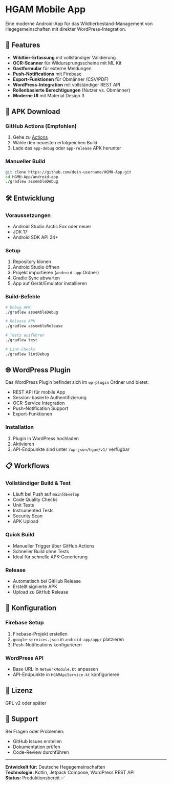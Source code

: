 # HGAM Mobile App

Eine moderne Android-App für das Wildtierbestand-Management von Hegegemeinschaften mit direkter WordPress-Integration.

## 🚀 Features

- **Wildtier-Erfassung** mit vollständiger Validierung
- **OCR-Scanner** für Wildursprungsscheine mit ML Kit
- **Gastformular** für externe Meldungen
- **Push-Notifications** mit Firebase
- **Export-Funktionen** für Obmänner (CSV/PDF)
- **WordPress-Integration** mit vollständiger REST API
- **Rollenbasierte Berechtigungen** (Nutzer vs. Obmänner)
- **Moderne UI** mit Material Design 3

## 📱 APK Download

### GitHub Actions (Empfohlen)
1. Gehe zu [Actions](https://github.com/dein-username/HGMH-App/actions)
2. Wähle den neuesten erfolgreichen Build
3. Lade das `app-debug` oder `app-release` APK herunter

### Manueller Build
```bash
git clone https://github.com/dein-username/HGMH-App.git
cd HGMH-App/android-app
./gradlew assembleDebug
```

## 🛠️ Entwicklung

### Voraussetzungen
- Android Studio Arctic Fox oder neuer
- JDK 17
- Android SDK API 24+

### Setup
1. Repository klonen
2. Android Studio öffnen
3. Projekt importieren (`android-app` Ordner)
4. Gradle Sync abwarten
5. App auf Gerät/Emulator installieren

### Build-Befehle
```bash
# Debug APK
./gradlew assembleDebug

# Release APK
./gradlew assembleRelease

# Tests ausführen
./gradlew test

# Lint-Checks
./gradlew lintDebug
```

## 🌐 WordPress Plugin

Das WordPress Plugin befindet sich im `wp-plugin` Ordner und bietet:
- REST API für mobile App
- Session-basierte Authentifizierung
- OCR-Service Integration
- Push-Notification Support
- Export-Funktionen

### Installation
1. Plugin in WordPress hochladen
2. Aktivieren
3. API-Endpunkte sind unter `/wp-json/hgam/v1/` verfügbar

## 📋 Workflows

### Vollständiger Build & Test
- Läuft bei Push auf `main`/`develop`
- Code Quality Checks
- Unit Tests
- Instrumented Tests
- Security Scan
- APK Upload

### Quick Build
- Manueller Trigger über GitHub Actions
- Schneller Build ohne Tests
- Ideal für schnelle APK-Generierung

### Release
- Automatisch bei GitHub Release
- Erstellt signierte APK
- Upload zu GitHub Release

## 🔧 Konfiguration

### Firebase Setup
1. Firebase-Projekt erstellen
2. `google-services.json` in `android-app/app/` platzieren
3. Push-Notifications konfigurieren

### WordPress API
- Base URL in `NetworkModule.kt` anpassen
- API-Endpunkte in `HGAMApiService.kt` konfigurieren

## 📄 Lizenz

GPL v2 oder später

## 🤝 Support

Bei Fragen oder Problemen:
- GitHub Issues erstellen
- Dokumentation prüfen
- Code-Review durchführen

---

**Entwickelt für:** Deutsche Hegegemeinschaften  
**Technologie:** Kotlin, Jetpack Compose, WordPress REST API  
**Status:** Produktionsbereit ✅
